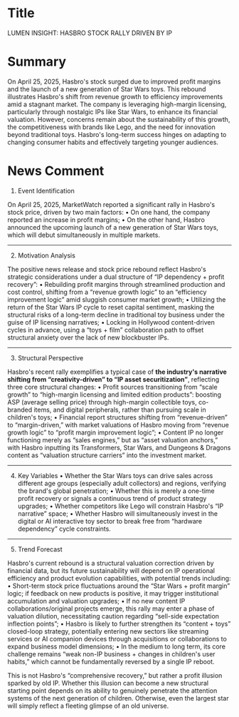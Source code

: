 # Title
LUMEN INSIGHT: HASBRO STOCK RALLY DRIVEN BY IP

# Summary
On April 25, 2025, Hasbro's stock surged due to improved profit margins and the launch of a new generation of Star Wars toys. This rebound illustrates Hasbro's shift from revenue growth to efficiency improvements amid a stagnant market. The company is leveraging high-margin licensing, particularly through nostalgic IPs like Star Wars, to enhance its financial valuation. However, concerns remain about the sustainability of this growth, the competitiveness with brands like Lego, and the need for innovation beyond traditional toys. Hasbro's long-term success hinges on adapting to changing consumer habits and effectively targeting younger audiences.

# News Comment
1. Event Identification

On April 25, 2025, MarketWatch reported a significant rally in Hasbro's stock price, driven by two main factors:
   • On one hand, the company reported an increase in profit margins;
   • On the other hand, Hasbro announced the upcoming launch of a new generation of Star Wars toys, which will debut simultaneously in multiple markets.

---

2. Motivation Analysis

The positive news release and stock price rebound reflect Hasbro's strategic considerations under a dual structure of “IP dependency + profit recovery”:
   • Rebuilding profit margins through streamlined production and cost control, shifting from a “revenue growth logic” to an “efficiency improvement logic” amid sluggish consumer market growth;
   • Utilizing the return of the Star Wars IP cycle to reset capital sentiment, masking the structural risks of a long-term decline in traditional toy business under the guise of IP licensing narratives;
   • Locking in Hollywood content-driven cycles in advance, using a “toys + film” collaboration path to offset structural anxiety over the lack of new blockbuster IPs.

---

3. Structural Perspective

Hasbro's recent rally exemplifies a typical case of **the industry's narrative shifting from “creativity-driven” to “IP asset securitization”**, reflecting three core structural changes:
   • Profit sources transitioning from “scale growth” to “high-margin licensing and limited edition products”: boosting ASP (average selling price) through high-margin collectible toys, co-branded items, and digital peripherals, rather than pursuing scale in children's toys;
   • Financial report structures shifting from “revenue-driven” to “margin-driven,” with market valuations of Hasbro moving from “revenue growth logic” to “profit margin improvement logic”;
   • Content IP no longer functioning merely as “sales engines,” but as “asset valuation anchors,” with Hasbro inputting its Transformers, Star Wars, and Dungeons & Dragons content as “valuation structure carriers” into the investment market.

---

4. Key Variables
   • Whether the Star Wars toys can drive sales across different age groups (especially adult collectors) and regions, verifying the brand's global penetration;
   • Whether this is merely a one-time profit recovery or signals a continuous trend of product strategy upgrades;
   • Whether competitors like Lego will constrain Hasbro's “IP narrative” space;
   • Whether Hasbro will simultaneously invest in the digital or AI interactive toy sector to break free from “hardware dependency” cycle constraints.

---

5. Trend Forecast

Hasbro's current rebound is a structural valuation correction driven by financial data, but its future sustainability will depend on IP operational efficiency and product evolution capabilities, with potential trends including:
   • Short-term stock price fluctuations around the “Star Wars + profit margin” logic; if feedback on new products is positive, it may trigger institutional accumulation and valuation upgrades;
   • If no new content IP collaborations/original projects emerge, this rally may enter a phase of valuation dilution, necessitating caution regarding “sell-side expectation inflection points”;
   • Hasbro is likely to further strengthen its “content + toys” closed-loop strategy, potentially entering new sectors like streaming services or AI companion devices through acquisitions or collaborations to expand business model dimensions;
   • In the medium to long term, its core challenge remains “weak non-IP business + changes in children's user habits,” which cannot be fundamentally reversed by a single IP reboot.

This is not Hasbro's “comprehensive recovery,” but rather a profit illusion sparked by old IP. Whether this illusion can become a new structural starting point depends on its ability to genuinely penetrate the attention systems of the next generation of children. Otherwise, even the largest star will simply reflect a fleeting glimpse of an old universe.
